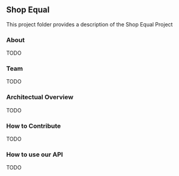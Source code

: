 ## Shop Equal
This project folder provides a description of the Shop Equal Project


### About
TODO

### Team
TODO



### Architectual Overview
TODO




### How to Contribute 
TODO





### How to use our API
TODO
